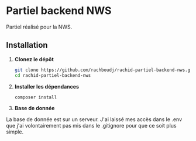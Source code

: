 # Partiel backend NWS

Partiel réalisé pour la NWS.

## Installation

1. **Clonez le dépôt**

   ```bash
   git clone https://github.com/rachboudj/rachid-partiel-backend-nws.git
   cd rachid-partiel-backend-nws

2. **Installer les dépendances**

   ```bash
   composer install

3. **Base de donnée**

La base de donnée est sur un serveur. J'ai laissé mes accès dans le .env que j'ai volontairement pas mis dans le .gitignore pour que ce soit plus simple.
